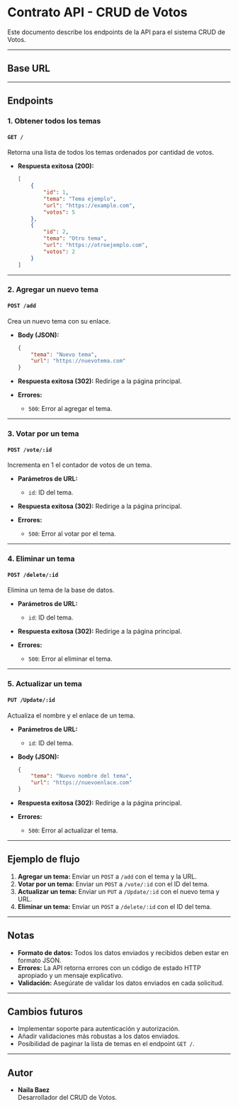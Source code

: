 # Contrato API - CRUD de Votos

Este documento describe los endpoints de la API para el sistema CRUD de Votos.

---

## Base URL


---

## Endpoints

### **1. Obtener todos los temas**

#### `GET /`
Retorna una lista de todos los temas ordenados por cantidad de votos.

- **Respuesta exitosa (200):**
    ```json
    [
        {
            "id": 1,
            "tema": "Tema ejemplo",
            "url": "https://example.com",
            "votos": 5
        },
        {
            "id": 2,
            "tema": "Otro tema",
            "url": "https://otroejemplo.com",
            "votos": 2
        }
    ]
    ```

---

### **2. Agregar un nuevo tema**

#### `POST /add`
Crea un nuevo tema con su enlace.

- **Body (JSON):**
    ```json
    {
        "tema": "Nuevo tema",
        "url": "https://nuevotema.com"
    }
    ```

- **Respuesta exitosa (302):** Redirige a la página principal.

- **Errores:**
    - `500`: Error al agregar el tema.

---

### **3. Votar por un tema**

#### `POST /vote/:id`
Incrementa en 1 el contador de votos de un tema.

- **Parámetros de URL:**
    - `id`: ID del tema.

- **Respuesta exitosa (302):** Redirige a la página principal.

- **Errores:**
    - `500`: Error al votar por el tema.

---

### **4. Eliminar un tema**

#### `POST /delete/:id`
Elimina un tema de la base de datos.

- **Parámetros de URL:**
    - `id`: ID del tema.

- **Respuesta exitosa (302):** Redirige a la página principal.

- **Errores:**
    - `500`: Error al eliminar el tema.

---

### **5. Actualizar un tema**

#### `PUT /Update/:id`
Actualiza el nombre y el enlace de un tema.

- **Parámetros de URL:**
    - `id`: ID del tema.

- **Body (JSON):**
    ```json
    {
        "tema": "Nuevo nombre del tema",
        "url": "https://nuevoenlace.com"
    }
    ```

- **Respuesta exitosa (302):** Redirige a la página principal.

- **Errores:**
    - `500`: Error al actualizar el tema.

---

## Ejemplo de flujo

1. **Agregar un tema:** 
   Enviar un `POST` a `/add` con el tema y la URL.
2. **Votar por un tema:** 
   Enviar un `POST` a `/vote/:id` con el ID del tema.
3. **Actualizar un tema:** 
   Enviar un `PUT` a `/Update/:id` con el nuevo tema y URL.
4. **Eliminar un tema:** 
   Enviar un `POST` a `/delete/:id` con el ID del tema.

---

## Notas

- **Formato de datos:** Todos los datos enviados y recibidos deben estar en formato JSON.
- **Errores:** La API retorna errores con un código de estado HTTP apropiado y un mensaje explicativo.
- **Validación:** Asegúrate de validar los datos enviados en cada solicitud.

---

## Cambios futuros

- Implementar soporte para autenticación y autorización.
- Añadir validaciones más robustas a los datos enviados.
- Posibilidad de paginar la lista de temas en el endpoint `GET /`.

---

## Autor

- **Naila Baez**  
  Desarrollador del CRUD de Votos.

